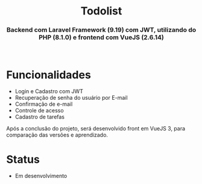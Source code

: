 <p align="center">
    <h1 align="center">Todolist</h1>
    <h3 align="center">Backend com Laravel Framework (9.19) com JWT, utilizando do PHP (8.1.0) e frontend com VueJS (2.6.14)</h3>
    <br>
</p>

Funcionalidades
================

 - Login e Cadastro com JWT
 - Recuperação de senha do usuário por E-mail
 - Confirmação de e-mail
 - Controle de acesso
 - Cadastro de tarefas

<p>Após a conclusão do projeto, será desenvolvido front em VueJS 3, para comparação das versões e aprendizado.</p>

Status
================

- Em desenvolvimento
